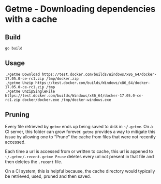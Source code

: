 # Getme - Downloading dependencies with a cache

## Build

```
go build
```

## Usage

```
./getme Download https://test.docker.com/builds/Windows/x86_64/docker-17.05.0-ce-rc1.zip /tmp/docker.zip
./getme Unzip https://test.docker.com/builds/Windows/x86_64/docker-17.05.0-ce-rc1.zip /tmp
./getme UnzipSingleFile https://test.docker.com/builds/Windows/x86_64/docker-17.05.0-ce-rc1.zip docker/docker.exe /tmp/docker-windows.exe
```

## Pruning

Every file retrieved by `getme` ends up being saved to disk in `~/.getme`. On a CI server, this folder can grow forever.
`getme` provides a way to mitigate this issue by allowing one to "Prune" the cache from files that were not recently
accessed.

Each time a url is accessed from or written to cache, this url is appened to `~/.getme/.recent`. `getme Prune` deletes
every url not present in that file and then deletes the `.recent` file.

On a CI system, this is helpful because, the cache directory would typically be retrieved, used, pruned and then saved.